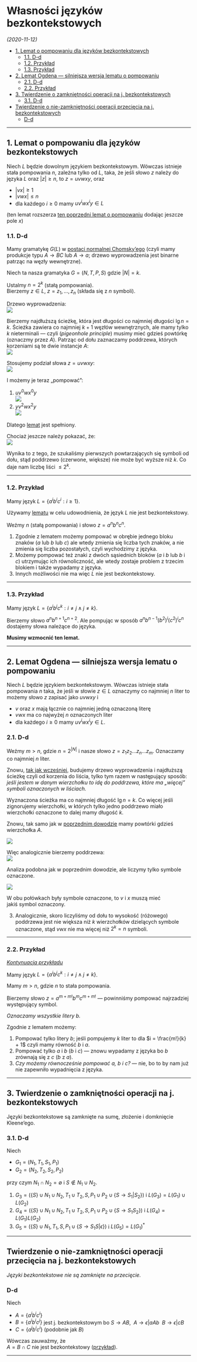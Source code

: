 # Własności języków bezkontekstowych

*(2020-11-12)*

- [1. Lemat o pompowaniu dla języków bezkontekstowych](#1-lemat-o-pompowaniu-dla-języków-bezkontekstowych)
    - [1.1. D-d](#11-d-d)
    - [1.2. Przykład](#12-przykład)
    - [1.3. Przykład](#13-przykład)
- [2. Lemat Ogdena — silniejsza wersja lematu o pompowaniu](#2-lemat-ogdena--silniejsza-wersja-lematu-o-pompowaniu)
    - [2.1. D-d](#21-d-d)
    - [2.2. Przykład](#22-przykład)
- [3. Twierdzenie o zamkniętności operacji na j. bezkontekstowych](#3-twierdzenie-o-zamkniętności-operacji-na-j-bezkontekstowych)
    - [3.1. D-d](#31-d-d)
- [Twierdzenie o nie-zamkniętności operacji przecięcia na j. bezkontekstowych](#twierdzenie-o-nie-zamkniętności-operacji-przecięcia-na-j-bezkontekstowych)
    - [D-d](#d-d)

---

## 1. Lemat o pompowaniu dla języków bezkontekstowych

Niech $L$ będzie dowolnym językiem bezkontekstowym. Wówczas istnieje stała pompowania $n$, zależna tylko od $L$, taka, że jeśli słowo $z$ należy do języka $L$ oraz $|z| \ge n$, to $z = uvwxy$, oraz
- $|vx| \ge 1$
- $|vwx| \le n$
- dla każdego $i \ge 0$ mamy $uv^iwx^iy \in L$

(ten lemat rozszerza [ten poprzedni lemat o pompowaniu](../2020-10-22/własności-języków-regularnych.md#1-lemat-o-pompowaniu) dodając jeszcze pole $x$)

### 1.1. D-d

Mamy gramatykę $G(L)$ w [postaci normalnej Chomsky’ego](../2020-10-29/gramatyki-bezkontekstowe.md#12-postać-normalna-chomskyego) (czyli mamy produkcje typu $A \to BC$ lub $A \to a$; drzewo wyprowadzenia jest binarne patrząc na węzły wewnętrzne).

Niech ta nasza gramatyka $G = (N,T,P,S)$ gdzie $|N| = k$.

Ustalmy $n = 2^k$ (stałą pompowania).\
Bierzemy $z \in L$, $z = z_1,\dots,z_n$ (składa się z $n$ symboli).

Drzewo wyprowadzenia:\
![](lemat-drzewo-wyprowadzenia-1.png)

Bierzemy najdłuższą ścieżkę, która jest długości co najmniej długości $\lg n = k$. Ścieżka zawiera co najmniej $k+1$ węzłów wewnętrznych, ale mamy tylko $k$ nieterminali — czyli (*pigeonhole principle*) musimy mieć gdzieś powtórkę (oznaczmy przez $A$). Patrząc od dołu zaznaczamy poddrzewa, których korzeniami są te dwie instancje $A$:\
![](lemat-drzewo-wyprowadzenia-2.png)

Stosujemy podział słowa $z = uvwxy$:\
![](lemat-drzewo-wyprowadzenia-3.png)

I możemy je teraz „pompować”:
1. $uv^0wx^0y$\
    ![](lemat-drzewo-wyprowadzenia-4.png)
2. $yv^2wx^2y$\
    ![](lemat-drzewo-wyprowadzenia-5.png)

Dlatego [lemat](#1-lemat-o-pompowaniu-dla-języków-bezkontekstowych) jest spełniony.

Chociaż jeszcze należy pokazać, że:\
![](lemat-drzewo-wyprowadzenia-6.png)

Wynika to z tego, że szukaliśmy pierwszych powtarzających się symboli od dołu, stąd poddrzewo (czerwone, większe) nie może być wyższe niż $k$. Co daje nam liczbę liści $\le 2^k$.

---

### 1.2. Przykład

Mamy język $L = \left\{ a^i b^i c^i: i \ge 1 \right\}$.

Używamy [lematu](#1-lemat-o-pompowaniu-dla-języków-bezkontekstowych) w celu udowodnienia, że język $L$ nie jest bezkontekstowy.

Weźmy $n$ (stałą pompowania) i słowo $z = a^n b^n c^n$.
1. Zgodnie z lematem możemy pompować w obrębie jednego bloku znaków ($a$ lub $b$ lub $c$) ale wtedy zmienia się liczba tych znaków, a nie zmienia się liczba pozostałych, czyli wychodzimy z języka.
2. Możemy pompować też znaki z dwóch sąsiednich bloków ($a$ i $b$ lub $b$ i $c$) utrzymując ich równoliczność, ale wtedy zostaje problem z trzecim blokiem i także wypadamy z języka.
3. Innych możliwości nie ma więc $L$ nie jest bezkontekstowy.

---

### 1.3. Przykład

Mamy język $L = \left\{ a^i b^j c^k: i \neq j \land j \neq k \right\}$.

Bierzemy słowo $a^n b^{n+1} c^{n+2}$. Ale pompując w sposób $a^n b^{n-1} (b^2)^i (c^2)^i c^n$ dostajemy słowa należące do języka.

**Musimy wzmocnić ten lemat.**

---

## 2. Lemat Ogdena — silniejsza wersja lematu o pompowaniu

Niech $L$ będzie językiem bezkontekstowym. Wówczas istnieje stała pompowania $n$ taka, że jeśli w słowie $z \in L$ oznaczymy co najmniej $n$ liter to możemy słowo $z$ zapisać jako $uvwxy$ i
- $v$ oraz $x$ mają łącznie co najmniej jedną oznaczoną literę
- $vwx$ ma co najwyżej $n$ oznaczonych liter
- dla każdego $i \ge 0$ mamy $u v^i w x^i y \in L$.

### 2.1. D-d

Weźmy $m > n$, gdzie $n = 2^{|N|}$ i nasze słowo $z = z_1 z_2 \dots z_n \dots z_m$. Oznaczamy co najmniej $n$ liter.

Znowu, [tak jak wcześniej](#11-d-d), budujemy drzewo wyprowadzenia i najdłuższą ścieżkę czyli od korzenia do liścia, tylko tym razem w następujący sposób:\
*jeśli jestem w danym wierzchołku to idę do poddrzewa, które ma „więcej” symboli oznaczonych w liściach.*

Wyznaczona ścieżka ma co najmniej długość $\lg n = k$. Co więcej jeśli zignorujemy wierzchołki, w których tylko jedno poddrzewo miało wierzchołki oznaczone to dalej mamy długość $k$.

Znowu, tak samo jak w [poprzednim dowodzie](#11-d-d) mamy powtórki gdzieś wierzchołka $A$.

![](lemat-mocny-drzewo-1.png)

Więc analogicznie bierzemy poddrzewa:\
![](lemat-mocny-drzewo-2.png)

Analiza podobna jak w poprzednim dowodzie, ale liczymy tylko symbole oznaczone.

![](lemat-mocny-drzewo-3.png)

W obu połówkach były symbole oznaczone, to $v$ i $x$ muszą mieć jakiś symbol oznaczony.

3. Analogicznie, skoro liczyliśmy od dołu to wysokość (różowego) poddrzewa jest nie większa niż $k$ wierzchołków dzielących symbole oznaczone, stąd $vwx$ nie ma więcej niż $2^k = n$ symboli.

---

### 2.2. Przykład

[*Kontynuacja przykładu*](#13-przykład)

Mamy język $L = \left\{ a^i b^j c^k: i \neq j \land j \neq k \right\}$.

Mamy $m > n$, gdzie $n$ to stała pompowania.

Bierzemy słowo $z = a^{m + m!} b^m c^{m + m!}$ — powinniśmy pompować najrzadziej występujący symbol.

*Oznaczamy wszystkie litery $b$.*

Zgodnie z lematem możemy:
1. Pompować tylko litery $b$; jeśli pompujemy $k$ liter to dla $i = \frac{m!}{k} + 1$ czyli mamy równość $b$ i $a$.
2. Pompować tylko $a$ i $b$ ($b$ i $c$) — znowu wypadamy z języka bo $b$ zrównają się z $c$ ($b$ z $a$).
3. *Czy możemy równocześnie pompować $a$, $b$ i $c$?* — nie, bo to by nam już nie zapewniło wypadnięcia z języka.

---

## 3. Twierdzenie o zamkniętności operacji na j. bezkontekstowych

Języki bezkontekstowe są zamknięte na sumę, złożenie i domknięcie Kleene’ego.

### 3.1. D-d

Niech
- $G_1 = (N_1, T_1, S_1, P_1)$
- $G_2 = (N_2, T_2, S_2, P_2)$

przy czym $N_1 \cap N_2 = \emptyset$ i $S \notin N_1 \cup N_2$.

1. $G_3 = \left(\{S\} \cup N_1 \cup N_2, T_1 \cup T_2, S, P_1 \cup P_2 \cup \{S \to S_1|S_2\} \right)$ i $L(G_3) = L(G_1) \cup L(G_2)$
2. $G_4 = \left( \{S\} \cup N_1 \cup N_2, T_1 \cup T_2, S, P_1 \cup P_2 \cup \{S \to S_1S_2\} \right)$ i $L(G_4) = L(G_1)L(G_2)$
3. $G_5 = \left( \{S\} \cup N_1, T_1, S, P_1 \cup \{S \to S_1 S | \epsilon\} \right)$ i $L(G_5) = L(G_1)^*$

---

## Twierdzenie o nie-zamkniętności operacji przecięcia na j. bezkontekstowych

*Języki bezkontekstowe nie są zamknięte na przecięcie.*

### D-d

Niech
- $A = \left\{ a^i b^i c^i \right\}$
- $B = \left\{ a^i b^i c^j \right\}$ jest j. bezkontekstowym
    bo $S \to AB, \enspace A \to \epsilon|aAb \enspace B \to \epsilon|cB$
- $C = \left\{ a^j b^i c^i \right\}$ (podobnie jak $B$)

Wówczas zauważmy, że\
$A = B \cap C$ nie jest bezkontekstowy ([przykład](#12-przykład)).

---

